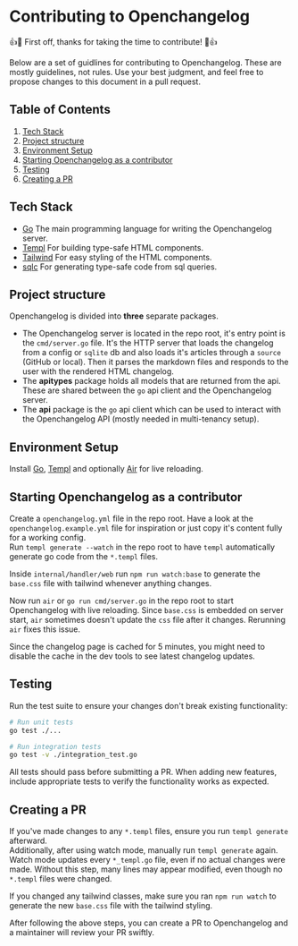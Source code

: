 # Contributing to Openchangelog

:+1::tada: First off, thanks for taking the time to contribute! :tada::+1:  

Below are a set of guidlines for contributing to Openchangelog. These are mostly guidelines, not rules. Use your best judgment, and feel free to propose changes to this document in a pull request.

## Table of Contents
1. [Tech Stack](#tech-stack)
2. [Project structure](#project-structure)
3. [Environment Setup](#environment-setup)
4. [Starting Openchangelog as a contributor](#starting-openchangelog-as-a-contributor)
5. [Testing](#testing)
6. [Creating a PR](#creating-a-pr)

## Tech Stack
- [Go](https://go.dev) The main programming language for writing the Openchangelog server.
- [Templ](https://templ.guide) For building type-safe HTML components.
- [Tailwind](https://tailwindcss.com) For easy styling of the HTML components.
- [sqlc](https://github.com/sqlc-dev/sqlc) For generating type-safe code from sql queries.

## Project structure
Openchangelog is divided into **three** separate packages.  
- The Openchangelog server is located in the repo root, it's entry point is the `cmd/server.go` file. It's the HTTP server that loads the changelog from a config or `sqlite` db and also loads it's articles through a `source` (GitHub or local). Then it parses the markdown files and responds to the user with the rendered HTML changelog.
- The **apitypes** package holds all models that are returned from the api. These are shared between the `go` api client and the Openchangelog server.
- The **api** package is the `go` api client which can be used to interact with the Openchangelog API (mostly needed in multi-tenancy setup).

## Environment Setup
Install [Go](https://go.dev/dl/), [Templ](https://templ.guide/quick-start/installation) and optionally [Air](https://github.com/air-verse/air) for live reloading.  

## Starting Openchangelog as a contributor
Create a `openchangelog.yml` file in the repo root. Have a look at the `openchangelog.example.yml` file for inspiration or just copy it's content fully for a working config.  
Run `templ generate --watch` in the repo root to have `templ` automatically generate go code from the `*.templ` files.  

Inside `internal/handler/web` run `npm run watch:base` to generate the `base.css` file with tailwind whenever anything changes.  

Now run `air` or `go run cmd/server.go` in the repo root to start Openchangelog with live reloading. Since `base.css` is embedded on server start, `air` sometimes doesn't update the `css` file after it changes. Rerunning `air` fixes this issue.  

Since the changelog page is cached for 5 minutes, you might need to disable the cache in the dev tools to see latest changelog updates.

## Testing
Run the test suite to ensure your changes don't break existing functionality:
```bash
# Run unit tests
go test ./...

# Run integration tests  
go test -v ./integration_test.go
```

All tests should pass before submitting a PR. When adding new features, include appropriate tests to verify the functionality works as expected.

## Creating a PR
If you've made changes to any `*.templ` files, ensure you run `templ generate` afterward.  
Additionally, after using watch mode, manually run `templ generate` again. Watch mode updates every `*_templ.go` file, even if no actual changes were made. Without this step, many lines may appear modified, even though no `*.templ` files were changed.  

If you changed any tailwind classes, make sure you ran `npm run watch` to generate the new `base.css` file with the tailwind styling.  

After following the above steps, you can create a PR to Openchangelog and a maintainer will review your PR swiftly.